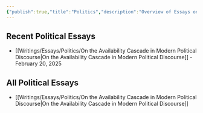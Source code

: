```yaml
---
{"publish":true,"title":"Politics","description":"Overview of Essays on Politics.","created":"2025-02-19T12:34:39.416+01:00","modified":"2025-02-19T17:26:39.137+01:00","tags":["Essays/Politics"],"cssclasses":"mado-heading hide-date index-page"}
---
```



## Recent Political Essays

- [[Writings/Essays/Politics/On the Availability Cascade in Modern Political Discourse\|On the Availability Cascade in Modern Political Discourse]] - February 20, 2025


## All Political Essays

- [[Writings/Essays/Politics/On the Availability Cascade in Modern Political Discourse\|On the Availability Cascade in Modern Political Discourse]]

